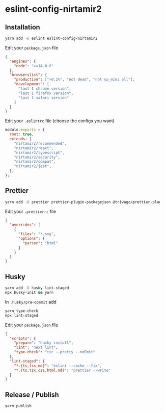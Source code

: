 # eslint-config-nirtamir2

## Installation

```bash
yarn add -D eslint eslint-config-nirtamir2
```

Edit your `package.json` file

```json
{
  "engines": {
    "node": ">=14.0.0"
  },
  "browserslist": {
    "production": [">0.2%", "not dead", "not op_mini all"],
    "development": [
      "last 1 chrome version",
      "last 1 firefox version",
      "last 1 safari version"
    ]
  }
}
```

Edit your `.eslintrc` file (choose the configs you want)

```js
module.exports = {
  root: true,
  extends: [
    "nirtamir2/recommended",
    "nirtamir2/react",
    "nirtamir2/typescript",
    "nirtamir2/security",
    "nirtamir2/compat",
    "nirtamir2/jest",
  ],
};
```

## Prettier

```bash
yarn add -D prettier prettier-plugin-packagejson @trivago/prettier-plugin-sort-imports
```

Edit your `.prettierrc` file

```json
{
  "overrides": [
    {
      "files": "*.svg",
      "options": {
        "parser": "html"
      }
    }
  ]
}
```

## Husky

```bash
yarn add -D husky lint-staged
npx husky-init && yarn
```

In `.husky/pre-commit` add

```bash
yarn type-check
npx lint-staged
```

Edit your `package.json` file

```json
{
  "scripts": {
    "prepare": "husky install",
    "lint": "next lint",
    "type-check": "tsc --pretty --noEmit"
  },
  "lint-staged": {
    "*.{ts,tsx,md}": "eslint --cache --fix",
    "*.{ts,tsx,css,html,md}": "prettier --write"
  }
}
```

## Release / Publish

```bash
yarn publish
```
